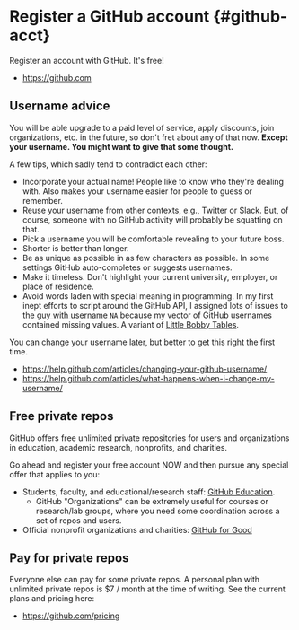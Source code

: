 # Register a GitHub account {#github-acct}

Register an account with GitHub. It's free!

  * <https://github.com>

## Username advice

You will be able upgrade to a paid level of service, apply discounts, join organizations, etc. in the future, so don't fret about any of that now. **Except your username. You might want to give that some thought.**

A few tips, which sadly tend to contradict each other:

  * Incorporate your actual name! People like to know who they're dealing with. Also makes your username easier for people to guess or remember.
  * Reuse your username from other contexts, e.g., Twitter or Slack. But, of course, someone with no GitHub activity will probably be squatting on that.
  * Pick a username you will be comfortable revealing to your future boss.
  * Shorter is better than longer.
  * Be as unique as possible in as few characters as possible. In some settings GitHub auto-completes or suggests usernames.
  * Make it timeless. Don't highlight your current university, employer, or place of residence.
  * Avoid words laden with special meaning in programming. In my first inept efforts to script around the GitHub API, I assigned lots of issues to [the guy with username `NA`](https://github.com/na) because my vector of GitHub usernames contained missing values. A variant of [Little Bobby Tables](https://xkcd.com/327/).

You can change your username later, but better to get this right the first time.

  * <https://help.github.com/articles/changing-your-github-username/>
  * <https://help.github.com/articles/what-happens-when-i-change-my-username/>

## Free private repos

GitHub offers free unlimited private repositories for users and organizations in education, academic research, nonprofits, and charities.

Go ahead and register your free account NOW and then pursue any special offer that applies to you:

  * Students, faculty, and educational/research staff: [GitHub Education](https://education.github.com).
    - GitHub "Organizations" can be extremely useful for courses or research/lab groups, where you need some coordination across a set of repos and users.
  * Official nonprofit organizations and charities: [GitHub for Good](https://github.com/nonprofit)
  
## Pay for private repos

Everyone else can pay for some private repos. A personal plan with unlimited private repos is $7 / month at the time of writing. See the current plans and pricing here:

  * <https://github.com/pricing>
